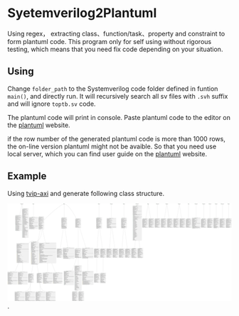 # Syetemverilog2Plantuml

Using regex， extracting class、function/task、property and constraint to form plantuml code.
This program only for self using without rigorous testing, which means that you need fix code depending on your situation.

## Using

Change `folder_path` to the Systemverilog code folder defined in funtion `main()`, and directly run.
It will recursively search all sv files with `.svh` suffix and will ignore `toptb.sv` code.

The plantuml code will print in console.
Paste plantuml code to the editor on the [plantuml](https://www.plantuml.com/plantuml) website.

if the row number of the generated plantuml code is more than 1000 rows, the on-line version plantuml might not be avaible. So that you need use local server, which you can find user guide on the [plantuml](https://www.plantuml.com/plantuml) website.

## Example

Using [tvip-axi](https://github.com/taichi-ishitani/tvip-axi/) and generate following class structure.

![class_diagram](./out/output/output.svg).